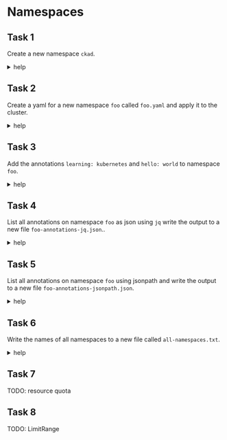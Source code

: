 # Namespaces

## Task 1

Create a new namespace `ckad`.

<details><summary>help</summary>

```bash
k create namespace ckad
```

</details>

## Task 2

Create a yaml for a new namespace `foo` called `foo.yaml` and apply it to the cluster.

<details><summary>help</summary>

```bash
k create namespace foo --dry-run=client -o yaml > foo.yaml
k apply -f foo.yaml
```

</details>

## Task 3

Add the annotations `learning: kubernetes` and `hello: world` to namespace `foo`.

<details><summary>help</summary>

```bash
k annotate ns foo learning=kubernetes hello=world
```

</details>

## Task 4

List all annotations on namespace `foo` as json using `jq` write the output to a new file `foo-annotations-jq.json`..

<details><summary>help</summary>

```bash
k get ns foo -o json | jq .metadata.annotations > foo-annotations-jq.json
```

</details>

## Task 5

List all annotations on namespace `foo` using jsonpath and write the output to a new file `foo-annotations-jsonpath.json`.

<details><summary>help</summary>

```bash
k get ns foo -o jsonpath="{.metadata.annotations}" > foo-annotations-jsonpath.json
```

</details>

## Task 6

Write the names of all namespaces to a new file called `all-namespaces.txt`.

<details><summary>help</summary>

```bash
k get ns -o name > all-namespaces.txt
```

</details>

## Task 7

TODO: resource quota

## Task 8

TODO: LimitRange
